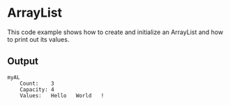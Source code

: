# ArrayList
This code example shows how to create and initialize an ArrayList and how to print out its values.

## Output
```
myAL
    Count:    3
    Capacity: 4
    Values:   Hello   World   !
```
